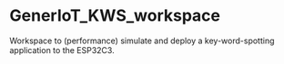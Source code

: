 # GenerIoT_KWS_workspace
Workspace to (performance) simulate and deploy a key-word-spotting application to the ESP32C3.
